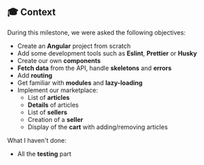   
## 🎓 Context
During this milestone, we were asked the following objectives:
- Create an **Angular** project from scratch
- Add some development tools such as **Eslint**, **Prettier** or **Husky**
- Create our own **components**
- **Fetch data** from the API, handle **skeletons** and **errors**
- Add **routing**
- Get familiar with **modules** and **lazy-loading**
- Implement our marketplace:
	- List of **articles**
	- **Details** of articles
	- List of **sellers**
	- Creation of a **seller**
	- Display of the **cart** with adding/removing articles

What I haven't done:
- All the **testing** part

